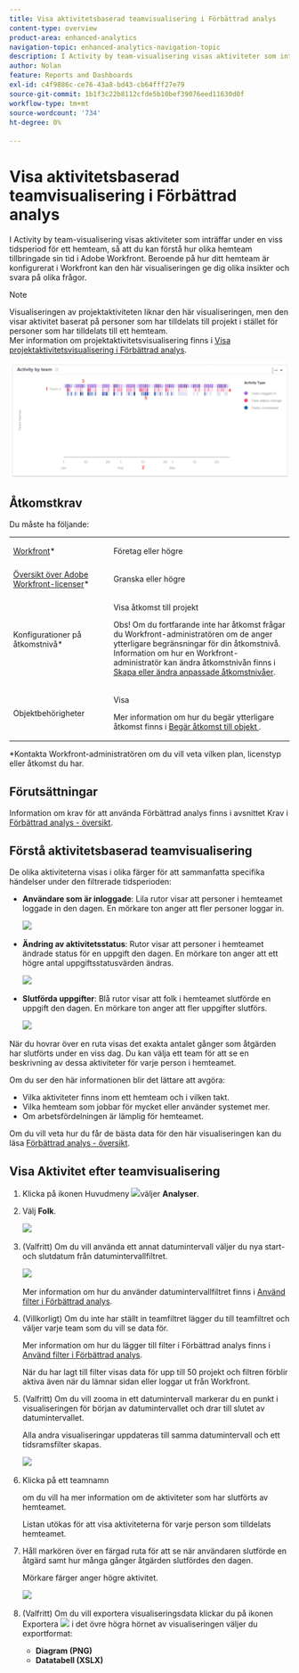 ```yaml
---
title: Visa aktivitetsbaserad teamvisualisering i Förbättrad analys
content-type: overview
product-area: enhanced-analytics
navigation-topic: enhanced-analytics-navigation-topic
description: I Activity by team-visualisering visas aktiviteter som inträffar under en viss tidsperiod för ett hemteam, så att du kan förstå hur olika hemteam tillbringade sin tid i Adobe Workfront. Beroende på hur ditt hemteam är konfigurerat i Workfront kan den här visualiseringen ge dig olika insikter och svara på olika frågor.
author: Nolan
feature: Reports and Dashboards
exl-id: c4f9886c-ce76-43a8-bd43-cb64fff27e79
source-git-commit: 1b1f3c22b8112cfde5b10bef39076eed11630d0f
workflow-type: tm+mt
source-wordcount: '734'
ht-degree: 0%

---
```


# Visa aktivitetsbaserad teamvisualisering i Förbättrad analys

I Activity by team-visualisering visas aktiviteter som inträffar under en viss tidsperiod för ett hemteam, så att du kan förstå hur olika hemteam tillbringade sin tid i Adobe Workfront. Beroende på hur ditt hemteam är konfigurerat i Workfront kan den här visualiseringen ge dig olika insikter och svara på olika frågor.

>[!NOTE]
>
>Visualiseringen av projektaktiviteten liknar den här visualiseringen, men den visar aktivitet baserat på personer som har tilldelats till projekt i stället för personer som har tilldelats till ett hemteam.\
>Mer information om projektaktivitetsvisualisering finns i [Visa projektaktivitetsvisualisering i Förbättrad analys](../enhanced-analytics/project-activity-overview.md).

![](assets/activity-by-team-350x113.png)

## Åtkomstkrav

Du måste ha följande:

<table style="table-layout:auto"> 
 <col> 
 <col> 
 <tbody> 
  <tr> 
   <td role="rowheader"><a href="https://www.workfront.com/plans" target="_blank">Workfront</a>*</td> 
   <td> <p>Företag eller högre</p> </td> 
  </tr> 
  <tr> 
   <td role="rowheader"><a href="../administration-and-setup/add-users/access-levels-and-object-permissions/wf-licenses.md" class="MCXref xref">Översikt över Adobe Workfront-licenser</a>*</td> 
   <td> <p>Granska eller högre</p> </td> 
  </tr> 
  <tr> 
   <td role="rowheader">Konfigurationer på åtkomstnivå*</td> 
   <td> <p>Visa åtkomst till projekt</p> <p>Obs! Om du fortfarande inte har åtkomst frågar du Workfront-administratören om de anger ytterligare begränsningar för din åtkomstnivå.<br>Information om hur en Workfront-administratör kan ändra åtkomstnivån finns i <a href="../administration-and-setup/add-users/configure-and-grant-access/create-modify-access-levels.md" class="MCXref xref">Skapa eller ändra anpassade åtkomstnivåer</a>.</p> </td> 
  </tr> 
  <tr> 
   <td role="rowheader">Objektbehörigheter</td> 
   <td> <p>Visa</p> <p>Mer information om hur du begär ytterligare åtkomst finns i <a href="../workfront-basics/grant-and-request-access-to-objects/request-access.md" class="MCXref xref">Begär åtkomst till objekt </a>.</p> </td> 
  </tr> 
 </tbody> 
</table>

&#42;Kontakta Workfront-administratören om du vill veta vilken plan, licenstyp eller åtkomst du har.

## Förutsättningar

Information om krav för att använda Förbättrad analys finns i avsnittet Krav i [Förbättrad analys - översikt](../enhanced-analytics/enhanced-analytics-overview.md).

## Förstå aktivitetsbaserad teamvisualisering

De olika aktiviteterna visas i olika färger för att sammanfatta specifika händelser under den filtrerade tidsperioden:

* **Användare som är inloggade**: Lila rutor visar att personer i hemteamet loggade in den dagen. En mörkare ton anger att fler personer loggar in.

   ![](assets/project-activity-users-logged-in.png)

* **Ändring av aktivitetsstatus**: Rutor visar att personer i hemteamet ändrade status för en uppgift den dagen. En mörkare ton anger att ett högre antal uppgiftsstatusvärden ändras.

   ![](assets/project-activity-task-status-changes.png)

* **Slutförda uppgifter**: Blå rutor visar att folk i hemteamet slutförde en uppgift den dagen. En mörkare ton anger att fler uppgifter slutförs.

   ![](assets/project-activity-tasks-completed.png)

När du hovrar över en ruta visas det exakta antalet gånger som åtgärden har slutförts under en viss dag. Du kan välja ett team för att se en beskrivning av dessa aktiviteter för varje person i hemteamet.

Om du ser den här informationen blir det lättare att avgöra:

* Vilka aktiviteter finns inom ett hemteam och i vilken takt.
* Vilka hemteam som jobbar för mycket eller använder systemet mer.
* Om arbetsfördelningen är lämplig för hemteamet.

Om du vill veta hur du får de bästa data för den här visualiseringen kan du läsa [Förbättrad analys - översikt](../enhanced-analytics/enhanced-analytics-overview.md).

## Visa Aktivitet efter teamvisualisering

1. Klicka på ikonen Huvudmeny ![](assets/main-menu-icon-16x12.png)väljer **Analyser**.
1. Välj **Folk**.

   ![](assets/people-area-cropped-qs-350x276.png)

1. (Valfritt) Om du vill använda ett annat datumintervall väljer du nya start- och slutdatum från datumintervallfiltret.

   ![](assets/filters-select-date-range-350x344.png)

   Mer information om hur du använder datumintervallfiltret finns i [Använd filter i Förbättrad analys](../enhanced-analytics/use-enhanced-analytics-filters.md).

1. (Villkorligt) Om du inte har ställt in teamfiltret lägger du till teamfiltret och väljer varje team som du vill se data för.

   Mer information om hur du lägger till filter i Förbättrad analys finns i [Använd filter i Förbättrad analys](../enhanced-analytics/use-enhanced-analytics-filters.md).

   När du har lagt till filter visas data för upp till 50 projekt och filtren förblir aktiva även när du lämnar sidan eller loggar ut från Workfront.

1. (Valfritt) Om du vill zooma in ett datumintervall markerar du en punkt i visualiseringen för början av datumintervallet och drar till slutet av datumintervallet.

   Alla andra visualiseringar uppdateras till samma datumintervall och ett tidsramsfilter skapas.

   ![](assets/timeframe-filter-350x220.png)

1. Klicka på ett teamnamn

   <!--
   <MadCap:conditionalText data-mc-conditions="QuicksilverOrClassic.Draft mode">
   or role
   </MadCap:conditionalText>
   -->

   om du vill ha mer information om de aktiviteter som har slutförts av hemteamet.

   Listan utökas för att visa aktiviteterna för varje person som tilldelats hemteamet.

   <!--
   <span style="color: #ff1493;" data-mc-conditions="QuicksilverOrClassic.Draft mode"> Role not available</span>
   -->

1. Håll markören över en färgad ruta för att se när användaren slutförde en åtgärd samt hur många gånger åtgärden slutfördes den dagen.

   Mörkare färger anger högre aktivitet.

   ![](assets/activity-by-team-activity-pop-up-350x155.png)

1. (Valfritt) Om du vill exportera visualiseringsdata klickar du på ikonen Exportera ![](assets/export.png) i det övre högra hörnet av visualiseringen väljer du exportformat:

   * **Diagram (PNG)**
   * **Datatabell (XSLX)**

